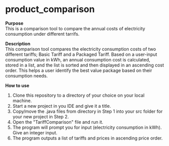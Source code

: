 # product_comparison

**Purpose** <br />
This is a comparison tool to compare the annual costs of electricity consumption under different tarrifs. 
  
**Description**<br />
This comparison tool compares the electricity consumption costs of two different tariffs; Basic Tariff and a Packaged Tariff. Based on a user-input consumption value in kWh, an annual consumption cost is calculated, stored in a list, and the list is sorted and then displayed in an ascending cost order. This helps a user identify the best value package based on their consumption needs. 

**How to use**<br />
1. Clone this repository to a directory of your choice on your local machine.
2. Start a new project in you IDE and give it a title. 
3. Copy/move the .java files from directory in Step 1 into your src folder for your new project in Step 2.
4. Open the "TariffComparison" file and run it. 
5. The program will prompt you for input (electricity consumption in kWh). Give an integer input. 
6. The program outputs a list of tariffs and prices in ascending price order. 
